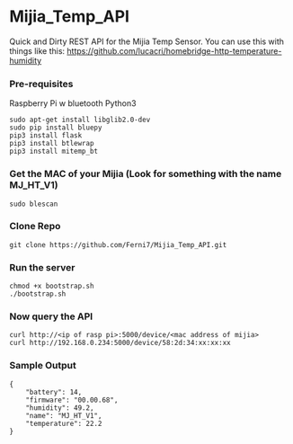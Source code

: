 # Mijia_Temp_API
Quick and Dirty REST API for the Mijia Temp Sensor. 
You can use this with things like this: https://github.com/lucacri/homebridge-http-temperature-humidity

### Pre-requisites
Raspberry Pi w bluetooth
Python3

```
sudo apt-get install libglib2.0-dev
sudo pip install bluepy
pip3 install flask
pip3 install btlewrap
pip3 install mitemp_bt
```

### Get the MAC of your Mijia (Look for something with the name MJ_HT_V1)
```sudo blescan```

### Clone Repo
```git clone https://github.com/Ferni7/Mijia_Temp_API.git ```

### Run the server
```
chmod +x bootstrap.sh
./bootstrap.sh
```

### Now query the API

```
curl http://<ip of rasp pi>:5000/device/<mac address of mijia>
curl http://192.168.0.234:5000/device/58:2d:34:xx:xx:xx
```
  
### Sample Output
```
{
    "battery": 14,
    "firmware": "00.00.68",
    "humidity": 49.2,
    "name": "MJ_HT_V1",
    "temperature": 22.2
}
```

